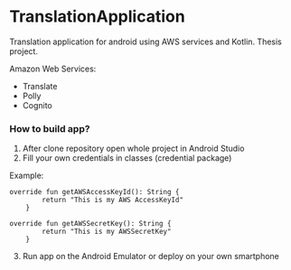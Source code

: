 # TranslationApplication
Translation application for android using AWS services and Kotlin. Thesis project.

Amazon Web Services:
* Translate
* Polly
* Cognito


### How to build app?
1. After clone repository open whole project in Android Studio
2. Fill your own credentials in classes (credential package) 

Example:

```
override fun getAWSAccessKeyId(): String {
        return "This is my AWS AccessKeyId"
    }
    
override fun getAWSSecretKey(): String {
        return "This is my AWSSecretKey"
    }
```
3. Run app on the Android Emulator or deploy on your own smartphone
